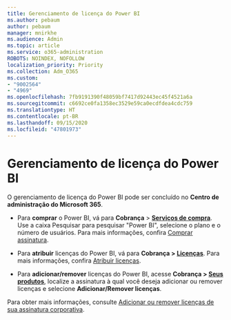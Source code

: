 ```yaml
---
title: Gerenciamento de licença do Power BI
ms.author: pebaum
author: pebaum
manager: mnirkhe
ms.audience: Admin
ms.topic: article
ms.service: o365-administration
ROBOTS: NOINDEX, NOFOLLOW
localization_priority: Priority
ms.collection: Adm_O365
ms.custom:
- "9002564"
- "4969"
ms.openlocfilehash: 7fb9191390f48059bf7417d92443ec45f4521a6a
ms.sourcegitcommit: c6692ce0fa1358ec3529e59ca0ecdfdea4cdc759
ms.translationtype: HT
ms.contentlocale: pt-BR
ms.lasthandoff: 09/15/2020
ms.locfileid: "47801973"
---
```

# <a name="power-bi-license-management"></a>Gerenciamento de licença do Power BI

O gerenciamento de licença do Power BI pode ser concluído no **Centro de administração do Microsoft 365**.

- Para **comprar** o Power BI, vá para **Cobrança** \> **[Serviços de compra](https://go.microsoft.com/fwlink/p/?linkid=868433)**. Use a caixa Pesquisar para pesquisar "Power BI", selecione o plano e o número de usuários. Para mais informações, confira [Comprar assinatura](https://docs.microsoft.com/microsoft-365/commerce/subscriptions/upgrade-to-different-plan). 

- Para **atribuir** licenças do Power BI, vá para **Cobrança > [Licenças](https://go.microsoft.com/fwlink/p/?linkid=842264)**. Para mais informações, confira [Atribuir licenças](https://docs.microsoft.com/microsoft-365/admin/manage/assign-licenses-to-users).

- Para **adicionar/remover** licenças do Power BI, acesse **Cobrança > [Seus produtos](https://go.microsoft.com/fwlink/p/?linkid=842054)**, localize a assinatura à qual você deseja adicionar ou remover licenças e selecione **Adicionar/Remover licenças**.

Para obter mais informações, consulte [Adicionar ou remover licenças de sua assinatura corporativa](https://docs.microsoft.com/microsoft-365/commerce/licenses/buy-licenses#add-or-remove-licenses-for-your-business-subscription).